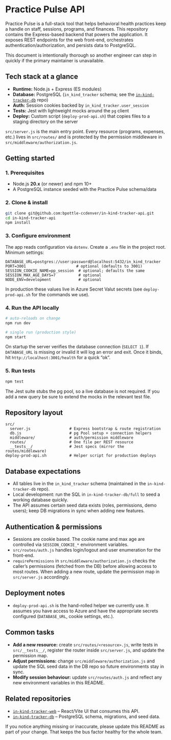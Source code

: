 # Practice Pulse API

Practice Pulse is a full-stack tool that helps behavioral health practices keep a handle on staff, sessions, programs, and finances. This repository contains the Express-based backend that powers the application. It exposes REST endpoints for the web front-end, orchestrates authentication/authorization, and persists data to PostgreSQL.

This document is intentionally thorough so another engineer can step in quickly if the primary maintainer is unavailable.

## Tech stack at a glance

- **Runtime:** Node.js + Express (ES modules)
- **Database:** PostgreSQL (`in_kind_tracker` schema; see the [`in-kind-tracker-db`](../in-kind-tracker-db) repo)
- **Auth:** Session cookies backed by `in_kind_tracker.user_session`
- **Tests:** Jest with lightweight mocks around the `pg` client
- **Deploy:** Custom script (`deploy-prod-api.sh`) that copies files to a staging directory on the server

`src/server.js` is the main entry point. Every resource (programs, expenses, etc.) lives in `src/routes/` and is protected by the permission middleware in `src/middleware/authorization.js`.

## Getting started

### 1. Prerequisites

- Node.js **20.x** (or newer) and npm 10+
- A PostgreSQL instance seeded with the Practice Pulse schema/data

### 2. Clone & install

```bash
git clone git@github.com:bpottle-ccdenver/in-kind-tracker-api.git
cd in-kind-tracker-api
npm install
```

### 3. Configure environment

The app reads configuration via `dotenv`. Create a `.env` file in the project root. Minimum settings:

```env
DATABASE_URL=postgres://user:password@localhost:5432/in_kind_tracker
PORT=3001                      # optional (defaults to 3001)
SESSION_COOKIE_NAME=pp_session  # optional; defaults the same
SESSION_MAX_AGE_DAYS=7          # optional
NODE_ENV=development            # optional
```

In production these values live in Azure Secret Valut secrets (see `deploy-prod-api.sh` for the commands we use).

### 4. Run the API locally

```bash
# auto-reloads on change
npm run dev

# single run (production style)
npm start
```

On startup the server verifies the database connection (`SELECT 1`). If `DATABASE_URL` is missing or invalid it will log an error and exit. Once it binds, hit `http://localhost:3001/health` for a quick “ok”.

### 5. Run tests

```bash
npm test
```

The Jest suite stubs the pg pool, so a live database is not required. If you add a new query be sure to extend the mocks in the relevant test file.

## Repository layout

```
src/
  server.js                 # Express bootstrap & route registration
  db.js                     # pg Pool setup + connection helpers
  middleware/               # auth/permission middleware
  routes/                   # One file per REST resource
  __tests__/                # Jest specs (mirror the routes/middleware)
deploy-prod-api.sh          # Helper script for production deploys
```

## Database expectations

- All tables live in the `in_kind_tracker` schema (maintained in the `in-kind-tracker-db` repo).
- Local development: run the SQL in `in-kind-tracker-db/full` to seed a working database quickly.
- The API assumes certain seed data exists (roles, permissions, demo users); keep DB migrations in sync when adding new features.

## Authentication & permissions

- Sessions are cookie based. The cookie name and max age are controlled via `SESSION_COOKIE_*` environment variables.
- `src/routes/auth.js` handles login/logout and user enumeration for the front-end.
- `requirePermissions` in `src/middleware/authorization.js` checks the caller’s permissions (fetched from the DB) before allowing access to most routes. When adding a new route, update the permission map in `src/server.js` accordingly.

## Deployment notes

- `deploy-prod-api.sh` is the hand-rolled helper we currently use. It assumes you have access to Azure and have the appropriate secrets configured (`DATABASE_URL`, cookie settings, etc.).

## Common tasks

- **Add a new resource:** create `src/routes/<resource>.js`, write tests in `src/__tests__/`, register the router inside `src/server.js`, and update the permission map.
- **Adjust permissions:** change `src/middleware/authorization.js` and update the SQL seed data in the DB repo so future environments stay in sync.
- **Modify session behaviour:** update `src/routes/auth.js` and reflect any new environment variables in this README.

## Related repositories

- [`in-kind-tracker-web`](../in-kind-tracker-web) – React/Vite UI that consumes this API.
- [`in-kind-tracker-db`](../in-kind-tracker-db) – PostgreSQL schema, migrations, and seed data.

If you notice anything missing or inaccurate, please update this README as part of your change. That keeps the bus factor healthy for the whole team.
